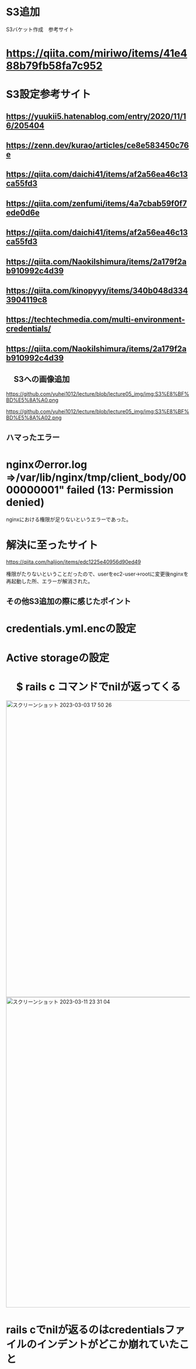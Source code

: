 # S3追加

 S3バケット作成　参考サイト
# https://qiita.com/miriwo/items/41e488b79fb58fa7c952

# S3設定参考サイト

## https://yuukii5.hatenablog.com/entry/2020/11/16/205404
## https://zenn.dev/kurao/articles/ce8e583450c76e
## https://qiita.com/daichi41/items/af2a56ea46c13ca55fd3
## https://qiita.com/zenfumi/items/4a7cbab59f0f7ede0d6e
## https://qiita.com/daichi41/items/af2a56ea46c13ca55fd3
## https://qiita.com/NaokiIshimura/items/2a179f2ab910992c4d39
## https://qiita.com/kinopyyy/items/340b048d3343904119c8
## https://techtechmedia.com/multi-environment-credentials/
## https://qiita.com/NaokiIshimura/items/2a179f2ab910992c4d39

## 　S3への画像追加

 https://github.com/yuhei1012/lecture/blob/lecture05_img/img:S3%E8%BF%BD%E5%8A%A0.png

 https://github.com/yuhei1012/lecture/blob/lecture05_img/img:S3%E8%BF%BD%E5%8A%A02.png


## ハマったエラー

# nginxのerror.log ⇒/var/lib/nginx/tmp/client_body/0000000001" failed (13: Permission denied)
nginxにおける権限が足りないというエラーであった。

# 解決に至ったサイト
https://qiita.com/haljion/items/edc1225e40956d90ed49

権限がたりないということだったので、userをec2-user→rootに変更後nginxを再起動した所、エラーが解消された。

## その他S3追加の際に感じたポイント
# credentials.yml.encの設定
# Active storageの設定
# 　$ rails c コマンドでnilが返ってくる

<img width="811" alt="スクリーンショット 2023-03-03 17 50 26" src="https://user-images.githubusercontent.com/102453302/224490146-605e8aa6-7419-4e5d-ab6d-59b030ed8d49.png">

<img width="848" alt="スクリーンショット 2023-03-11 23 31 04" src="https://user-images.githubusercontent.com/102453302/224490344-8ae1d1d0-f3ff-468d-8ae7-1b367740ab64.png">

# rails cでnilが返るのはcredentialsファイルのインデントがどこか崩れていたこと

